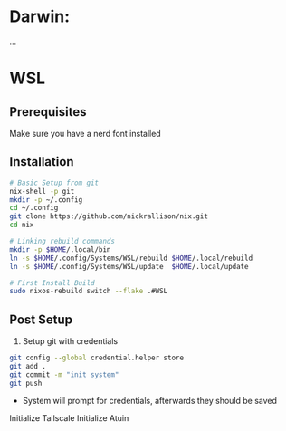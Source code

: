 # Darwin:
...


# WSL

## Prerequisites

Make sure you have a nerd font installed

## Installation

```sh
# Basic Setup from git
nix-shell -p git
mkdir -p ~/.config
cd ~/.config
git clone https://github.com/nickrallison/nix.git
cd nix

# Linking rebuild commands
mkdir -p $HOME/.local/bin
ln -s $HOME/.config/Systems/WSL/rebuild $HOME/.local/rebuild
ln -s $HOME/.config/Systems/WSL/update  $HOME/.local/update

# First Install Build
sudo nixos-rebuild switch --flake .#WSL 
```

## Post Setup

1. Setup git with credentials
```sh
git config --global credential.helper store
git add .
git commit -m "init system"
git push
```
 - System will prompt for credentials, afterwards they should be saved

Initialize Tailscale
Initialize Atuin
